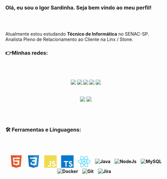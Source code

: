 <h3>Olá, eu sou o Igor Sardinha. Seja bem vindo ao meu perfil!</h3><br><br>
<p align="left">Atualmente estou estudando <b>Técnico de Informática</b> no SENAC-SP. Analista Pleno de Relacionamento ao Cliente na Linx / Stone.
<h3><b>👉Minhas redes:<b></h3><br><br>
<div align="center" style="display: inline_block"><br>
<a href="https://instagram.com/igor.sardinha"><img src="https://img.shields.io/badge/Instagram-E4405F?style=for-the-badge&logo=instagram&logoColor=white"></a>
<a href="https://linkedin.com/in/igorsardinha"><img src="https://img.shields.io/badge/LinkedIn-0077B5?style=for-the-badge&logo=linkedin&logoColor=white"></a>
<a href="https://discordapp.com/users/327552725212725248"><img src="https://img.shields.io/badge/Discord-7289DA?style=for-the-badge&logo=discord&logoColor=white"></a>
<a href="mailto:igor.sardinha@outlook.com"><img src="https://img.shields.io/badge/Microsoft_Outlook-0078D4?style=for-the-badge&logo=microsoft-outlook&logoColor=white"></a>
<a href="https://open.spotify.com/user/12184304695?si=1fe639b877564dd5"><img src="https://img.shields.io/badge/Spotify-1ED760?&style=for-the-badge&logo=spotify&logoColor=white"></a>
</div>
<br>
<br>
<div align="center" style="display: inline_block">
<img height="170em" src="https://github-readme-stats.vercel.app/api?username=igorsardinha&show_icons=true&theme=github_dark&hide_border=true&locale=pt-br"/>
<img height="170em" src="https://github-readme-stats.vercel.app/api/top-langs/?username=igorsardinha&layout=compact&theme=github_dark&hide_border=true&locale=pt-br"/>
</div>
<br>
<br>
<div style="display: inline_block"><br>
<h3><b>🛠 Ferramentas e Linguagens:<b></h3><br><br>
<p align="center">
&nbsp;&nbsp;
<img align="center" alt="HTML" height="40" width="40" src="https://raw.githubusercontent.com/devicons/devicon/master/icons/html5/html5-original.svg">
&nbsp;&nbsp;
<img align="center" alt="CSS" height="40" width="40" src="https://raw.githubusercontent.com/devicons/devicon/master/icons/css3/css3-original.svg">
&nbsp;&nbsp;
<img align="center" alt="Js" height="40" width="40" src="https://raw.githubusercontent.com/devicons/devicon/master/icons/javascript/javascript-plain.svg">
&nbsp;&nbsp;
<img align="center" alt="Ts" height="40" width="40" src="https://raw.githubusercontent.com/devicons/devicon/master/icons/typescript/typescript-plain.svg">
&nbsp;&nbsp;
<img align="center" alt="React" height="40" width="40" src="https://raw.githubusercontent.com/devicons/devicon/master/icons/react/react-original.svg">
&nbsp;&nbsp;
<img align="center" alt="Java" height="40" width="40" src="https://cdn.jsdelivr.net/gh/devicons/devicon/icons/java/java-plain.svg">
&nbsp;&nbsp;
<img align="center" alt="NodeJs" height="40" width="40" src="https://cdn.jsdelivr.net/gh/devicons/devicon/icons/nodejs/nodejs-plain.svg">
&nbsp;&nbsp;
<img align="center" alt="MySQL" height="40" width="40" src="https://cdn.jsdelivr.net/gh/devicons/devicon/icons/mysql/mysql-original.svg">
&nbsp;&nbsp;
<img align="center" alt="Docker" height="40" width="40" src="https://cdn.jsdelivr.net/gh/devicons/devicon/icons/docker/docker-plain.svg">
&nbsp;&nbsp;
<img align="center" alt="Git" height="40" width="40" src="https://cdn.jsdelivr.net/gh/devicons/devicon/icons/git/git-plain.svg">
&nbsp;&nbsp;
<img align="center" alt="Jira" height="40" width="40" src="https://cdn.jsdelivr.net/gh/devicons/devicon/icons/jira/jira-original.svg">
&nbsp;&nbsp;
</p>
</div>
<br>
<br>



 

 
 
                                                                                                         
